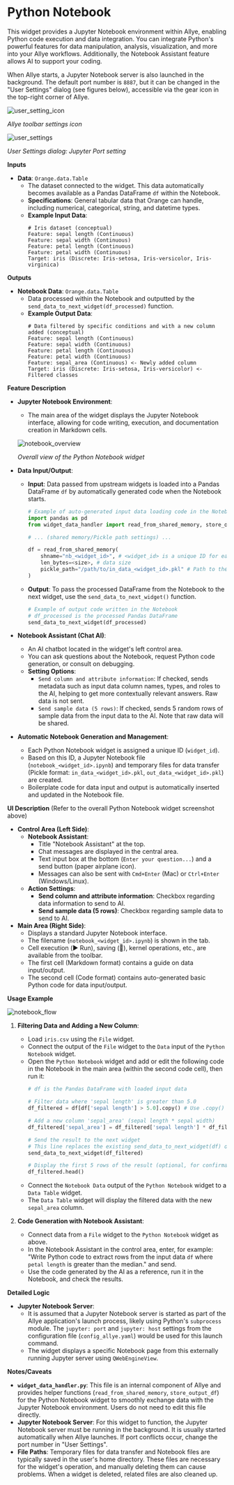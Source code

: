 # Python Notebook

This widget provides a Jupyter Notebook environment within Allye, enabling Python code execution and data integration. You can integrate Python's powerful features for data manipulation, analysis, visualization, and more into your Allye workflows. Additionally, the Notebook Assistant feature allows AI to support your coding.

When Allye starts, a Jupyter Notebook server is also launched in the background. The default port number is `8887`, but it can be changed in the "User Settings" dialog (see figures below), accessible via the gear icon in the top-right corner of Allye.

![user_setting_icon](./imgs/user_setting_icon.png)

*Allye toolbar settings icon*

![user_settings](./imgs/user_settings.png)

*User Settings dialog: Jupyter Port setting*

**Inputs**

*   **Data**: `Orange.data.Table`
    *   The dataset connected to the widget. This data automatically becomes available as a Pandas DataFrame `df` within the Notebook.
    *   **Specifications**: General tabular data that Orange can handle, including numerical, categorical, string, and datetime types.
    *   **Example Input Data**:
        ```
        # Iris dataset (conceptual)
        Feature: sepal length (Continuous)
        Feature: sepal width (Continuous)
        Feature: petal length (Continuous)
        Feature: petal width (Continuous)
        Target: iris (Discrete: Iris-setosa, Iris-versicolor, Iris-virginica)
        ```

**Outputs**

*   **Notebook Data**: `Orange.data.Table`
    *   Data processed within the Notebook and outputted by the `send_data_to_next_widget(df_processed)` function.
    *   **Example Output Data**:
        ```
        # Data filtered by specific conditions and with a new column added (conceptual)
        Feature: sepal length (Continuous)
        Feature: sepal width (Continuous)
        Feature: petal length (Continuous)
        Feature: petal width (Continuous)
        Feature: sepal_area (Continuous) <- Newly added column
        Target: iris (Discrete: Iris-setosa, Iris-versicolor) <- Filtered classes
        ```

**Feature Description**

*   **Jupyter Notebook Environment**:
    *   The main area of the widget displays the Jupyter Notebook interface, allowing for code writing, execution, and documentation creation in Markdown cells.

    ![notebook_overview](./imgs/notebook_overview.png)

    *Overall view of the Python Notebook widget*
*   **Data Input/Output**:
    *   **Input**: Data passed from upstream widgets is loaded into a Pandas DataFrame `df` by automatically generated code when the Notebook starts.
        ```python
        # Example of auto-generated input data loading code in the Notebook
        import pandas as pd
        from widget_data_handler import read_from_shared_memory, store_output_df # widget_data_handler.py is provided internally by Allye

        # ... (shared memory/Pickle path settings) ...

        df = read_from_shared_memory(
            shname="nb_<widget_id>", # <widget_id> is a unique ID for each widget
            len_bytes=<size>, # data size
            pickle_path="/path/to/in_data_<widget_id>.pkl" # Path to the Pickle file
        )
        ```
    *   **Output**: To pass the processed DataFrame from the Notebook to the next widget, use the `send_data_to_next_widget()` function.
        ```python
        # Example of output code written in the Notebook
        # df_processed is the processed Pandas DataFrame
        send_data_to_next_widget(df_processed)
        ```
*   **Notebook Assistant (Chat AI)**:
    *   An AI chatbot located in the widget's left control area.
    *   You can ask questions about the Notebook, request Python code generation, or consult on debugging.
    *   **Setting Options**:
        *   `Send column and attribute information`: If checked, sends metadata such as input data column names, types, and roles to the AI, helping to get more contextually relevant answers. Raw data is not sent.
        *   `Send sample data (5 rows)`: If checked, sends 5 random rows of sample data from the input data to the AI. Note that raw data will be shared.
*   **Automatic Notebook Generation and Management**:
    *   Each Python Notebook widget is assigned a unique ID (`widget_id`).
    *   Based on this ID, a Jupyter Notebook file (`notebook_<widget_id>.ipynb`) and temporary files for data transfer (Pickle format: `in_data_<widget_id>.pkl`, `out_data_<widget_id>.pkl`) are created.
    *   Boilerplate code for data input and output is automatically inserted and updated in the Notebook file.

**UI Description** (Refer to the overall Python Notebook widget screenshot above)

*   **Control Area (Left Side)**:
    *   **Notebook Assistant**:
        *   Title "Notebook Assistant" at the top.
        *   Chat messages are displayed in the central area.
        *   Text input box at the bottom (`Enter your question...`) and a send button (paper airplane icon).
        *   Messages can also be sent with `Cmd+Enter` (Mac) or `Ctrl+Enter` (Windows/Linux).
    *   **Action Settings**:
        *   **Send column and attribute information**: Checkbox regarding data information to send to AI.
        *   **Send sample data (5 rows)**: Checkbox regarding sample data to send to AI.
*   **Main Area (Right Side)**:
    *   Displays a standard Jupyter Notebook interface.
    *   The filename (`notebook_<widget_id>.ipynb`) is shown in the tab.
    *   Cell execution (▶︎ Run), saving (💾), kernel operations, etc., are available from the toolbar.
    *   The first cell (Markdown format) contains a guide on data input/output.
    *   The second cell (Code format) contains auto-generated basic Python code for data input/output.

**Usage Example**

![notebook_flow](./imgs/notebook_flow.png)

1.  **Filtering Data and Adding a New Column**:
    *   Load `iris.csv` using the `File` widget.
    *   Connect the output of the `File` widget to the `Data` input of the `Python Notebook` widget.
    *   Open the `Python Notebook` widget and add or edit the following code in the Notebook in the main area (within the second code cell), then run it:
        ```python
        # df is the Pandas DataFrame with loaded input data

        # Filter data where 'sepal length' is greater than 5.0
        df_filtered = df[df['sepal length'] > 5.0].copy() # Use .copy() to avoid SettingWithCopyWarning

        # Add a new column 'sepal_area' (sepal length * sepal width)
        df_filtered['sepal_area'] = df_filtered['sepal length'] * df_filtered['sepal width']

        # Send the result to the next widget
        # This line replaces the existing send_data_to_next_widget(df) or changes df to df_filtered
        send_data_to_next_widget(df_filtered)

        # Display the first 5 rows of the result (optional, for confirmation in the Notebook)
        df_filtered.head()
        ```
    *   Connect the `Notebook Data` output of the `Python Notebook` widget to a `Data Table` widget.
    *   The `Data Table` widget will display the filtered data with the new `sepal_area` column.

2.  **Code Generation with Notebook Assistant**:
    *   Connect data from a `File` widget to the `Python Notebook` widget as above.
    *   In the Notebook Assistant in the control area, enter, for example: "Write Python code to extract rows from the input data `df` where `petal length` is greater than the median." and send.
    *   Use the code generated by the AI as a reference, run it in the Notebook, and check the results.

**Detailed Logic**

*   **Jupyter Notebook Server**:
    *   It is assumed that a Jupyter Notebook server is started as part of the Allye application's launch process, likely using Python's `subprocess` module. The `jupyter: port` and `jupyter: host` settings from the configuration file (`config_allye.yaml`) would be used for this launch command.
    *   The widget displays a specific Notebook page from this externally running Jupyter server using `QWebEngineView`.

**Notes/Caveats**

*   **`widget_data_handler.py`**: This file is an internal component of Allye and provides helper functions (`read_from_shared_memory`, `store_output_df`) for the Python Notebook widget to smoothly exchange data with the Jupyter Notebook environment. Users do not need to edit this file directly.
*   **Jupyter Notebook Server**: For this widget to function, the Jupyter Notebook server must be running in the background. It is usually started automatically when Allye launches. If port conflicts occur, change the port number in "User Settings".
*   **File Paths**: Temporary files for data transfer and Notebook files are typically saved in the user's home directory. These files are necessary for the widget's operation, and manually deleting them can cause problems. When a widget is deleted, related files are also cleaned up.